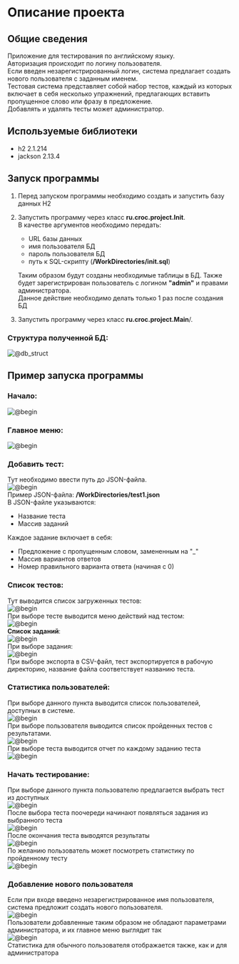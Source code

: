 # Описание проекта

## Общие сведения
Приложение для тестирования по английскому языку. </br>
Авторизация происходит по логину пользователя. </br>
Если введен незарегистрированный логин, система предлагает создать нового пользователя с заданным именем.</br>
Тестовая система представляет собой набор тестов, каждый из которых включает в себя несколько упражнений, предлагающих вставить пропущенное слово или фразу в предложение.</br>
Добавлять и удалять тесты может администратор.</br> 

## Используемые библиотеки

- h2 2.1.214
- jackson 2.13.4

## Запуск программы

1. Перед запуском программы необходимо создать и запустить базу данных H2
2. Запустить программу через класс **ru.croc.project.Init**. </br>
    В качестве аргументов необходимо передать: </br>    
   - URL базы данных
   - имя пользователя БД
   - пароль пользователя БД
   - путь к SQL-скрипту (**/WorkDirectories/init.sql**) </br>

    Таким образом будут созданы необходимые таблицы в БД. 
    Также будет зарегистрирован пользователь с логином **"admin"** и правами администратора.</br>
    Данное действие необходимо делать только 1 раз после создания БД
3. Запустить программу через класс **ru.croc.project.Main**/.

### Структура полученной БД:

![@db_struct](./images/db/db_structure.png)

## Пример запуска программы
### Начало:
![@begin](./images/menu/img.png)
### Главное меню:
![@begin](./images/menu/admin/img.png)
### Добавить тест:
Тут необходимо ввести путь до JSON-файла. </br>
![@begin](./images/menu/admin/adding_test/img.png) </br>
Пример JSON-файла: **/WorkDirectories/test1.json** </br>
В JSON-файле указываются:
- Название теста
- Массив заданий

Каждое задание включает в себя:
- Предложение с пропущенным словом, замененным на "_"
- Массив вариантов ответов
- Номер правильного варианта ответа (начиная с 0)

### Список тестов:
Тут выводится список загруженных тестов: </br>
![@begin](./images/menu/admin/test_list/img.png) </br>
При выборе тесте выводится меню действий над тестом: </br>
![@begin](./images/menu/admin/test_list/test_selected/img.png) </br>
__Список заданий__: </br>
![@begin](./images/menu/admin/test_list/test_selected/exercise_list/img.png) </br>
При выборе задания: </br>
![@begin](./images/menu/admin/test_list/test_selected/exercise_list/exercise_selected/img.png) </br>
При выборе экспорта в CSV-файл, тест экспортируется в рабочую директорию, название файла соответствует названию теста. </br>
### Статистика пользователей:
При выборе данного пункта выводится список пользователей, доступных в системе. </br>
![@begin](./images/menu/admin/users_statistics/img.png) </br>
При выборе пользователя выводится список пройденных тестов с результатами. </br>
![@begin](./images/menu/admin/users_statistics/user_selected/img.png) </br>
При выборе теста выводится отчет по каждому заданию теста </br>
![@begin](./images/menu/admin/users_statistics/user_selected/test_selected/img.png) </br>
### Начать тестирование:
При выборе данного пункта пользователю предлагается выбрать тест из доступных </br>
![@begin](./images/menu/admin/start_test/img.png) </br>
После выбора теста поочереди начинают появляться задания из выбранного теста </br>
![@begin](./images/menu/admin/start_test/test_selected/first_exercise.png) </br>
После окончания теста выводятся результаты </br>
![@begin](./images/menu/admin/start_test/test_selected/test_results.png) </br>
По желанию пользователь может посмотреть статистику по пройденному тесту </br>
![@begin](./images/menu/admin/start_test/test_selected/statistics.png) </br>
### Добавление нового пользователя
Если при входе введено незарегистрированное имя пользователя, система предложит создать нового пользователя. </br>
![@begin](./images/menu/user/adding.png) </br>
Пользователи добавленные таким образом не обладают параметрами администратора, и их главное меню выглядит так </br>
![@begin](./images/menu/user/main_menu.png) </br>
Статистика для обычного пользователя отображается также, как и для администратора





